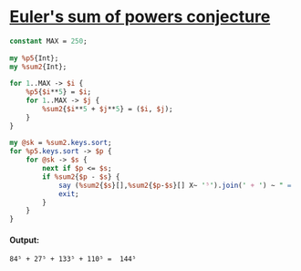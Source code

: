 [1]: http://rosettacode.org/wiki/Euler's_sum_of_powers_conjecture

# [Euler's sum of powers conjecture][1]

```perl
constant MAX = 250;
 
my %p5{Int};
my %sum2{Int};
 
for 1..MAX -> $i {
    %p5{$i**5} = $i;
    for 1..MAX -> $j {
        %sum2{$i**5 + $j**5} = ($i, $j);
    }
}
 
my @sk = %sum2.keys.sort;
for %p5.keys.sort -> $p {
    for @sk -> $s {
        next if $p <= $s;
        if %sum2{$p - $s} {
            say (%sum2{$s}[],%sum2{$p-$s}[] X~ '⁵').join(' + ') ~ " =  %p5{$p}⁵";
            exit;
        }
    }
}
```

#### Output:
```
84⁵ + 27⁵ + 133⁵ + 110⁵ =  144⁵
```